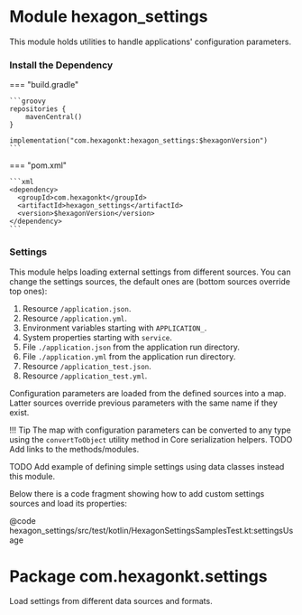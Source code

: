 
# Module hexagon_settings

This module holds utilities to handle applications' configuration parameters.

### Install the Dependency

=== "build.gradle"

    ```groovy
    repositories {
        mavenCentral()
    }

    implementation("com.hexagonkt:hexagon_settings:$hexagonVersion")
    ```

=== "pom.xml"

    ```xml
    <dependency>
      <groupId>com.hexagonkt</groupId>
      <artifactId>hexagon_settings</artifactId>
      <version>$hexagonVersion</version>
    </dependency>
    ```

### Settings

This module helps loading external settings from different sources. You can change the settings
sources, the default ones are (bottom sources override top ones):

1. Resource `/application.json`.
2. Resource `/application.yml`.
3. Environment variables starting with `APPLICATION_`.
4. System properties starting with `service`.
5. File `./application.json` from the application run directory.
6. File `./application.yml` from the application run directory.
7. Resource `/application_test.json`.
8. Resource `/application_test.yml`.

Configuration parameters are loaded from the defined sources into a map. Latter sources override
previous parameters with the same name if they exist.

!!! Tip
    The map with configuration parameters can be converted to any type using the `convertToObject`
    utility method in Core serialization helpers. TODO Add links to the methods/modules.

TODO Add example of defining simple settings using data classes instead this module.

Below there is a code fragment showing how to add custom settings sources and load its properties:

@code hexagon_settings/src/test/kotlin/HexagonSettingsSamplesTest.kt:settingsUsage

# Package com.hexagonkt.settings

Load settings from different data sources and formats.

